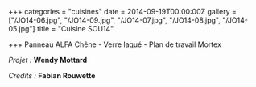 +++
categories = "cuisines"
date = 2014-09-19T00:00:00Z
gallery = ["/JO14-06.jpg", "/JO14-09.jpg", "/JO14-07.jpg", "/JO14-08.jpg", "/JO14-05.jpg"]
title = "Cuisine SOU14"

+++
Panneau ALFA Chêne - Verre laqué - Plan de travail Mortex

_Projet :_ **Wendy Mottard**

_Crédits :_ **Fabian Rouwette**